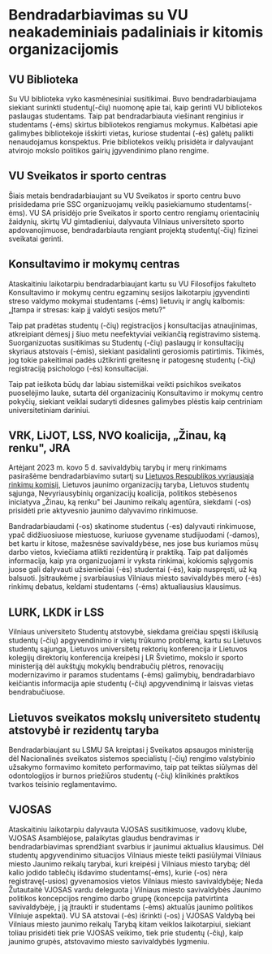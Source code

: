 # Bendradarbiavimas su VU neakademiniais padaliniais ir kitomis organizacijomis

## VU Biblioteka

Su VU biblioteka vyko kasmėnesiniai susitikimai. Buvo bendradarbiaujama
siekiant surinkti studentų(-čių) nuomonę apie tai, kaip gerinti VU
bibliotekos paslaugas studentams. Taip pat bendradarbiauta viešinant
renginius ir studentams (-ėms) skirtus bibliotekos rengiamus mokymus.
Kalbėtasi apie galimybes bibliotekoje išskirti vietas, kuriose studentai
(-ės) galėtų palikti nenaudojamus konspektus. Prie bibliotekos veiklų
prisidėta ir dalyvaujant atvirojo mokslo politikos gairių įgyvendinimo
plano rengime.

## VU Sveikatos ir sporto centras

Šiais metais bendradarbiaujant su VU Sveikatos ir sporto centru buvo
prisidedama prie SSC organizuojamų veiklų pasiekiamumo studentams(-ėms).
VU SA prisidėjo prie Sveikatos ir sporto centro rengiamų orientacinių
žaidynių, skirtų VU gimtadieniui, dalyvauta Vilniaus universiteto sporto
apdovanojimuose, bendradarbiauta rengiant projektą studentų(-čių)
fizinei sveikatai gerinti.

## Konsultavimo ir mokymų centras

Ataskaitiniu laikotarpiu bendradarbiaujant kartu su VU Filosofijos
fakulteto Konsultavimo ir mokymų centru egzaminų sesijos laikotarpiu
įgyvendinti streso valdymo mokymai studentams (-ėms) lietuvių ir anglų
kalbomis: „Įtampa ir stresas: kaip jį valdyti sesijos metu?"

Taip pat pradėtas studentų (-čių) registracijos į konsultacijas
atnaujinimas, atkreipiant dėmesį į šiuo metu neefektyviai veikiančią
registravimo sistemą. Suorganizuotas susitikimas su Studentų (-čių)
paslaugų ir konsultacijų skyriaus atstovais (-ėmis), siekiant
pasidalinti gerosiomis patirtimis. Tikimės, jog tokie pakeitimai padės
užtikrinti greitesnę ir patogesnę studentų (-čių) registraciją
psichologo (-ės) konsultacijai.

Taip pat ieškota būdų dar labiau sistemiškai veikti psichikos sveikatos
puoselėjimo lauke, sutarta dėl organizacinių Konsultavimo ir mokymų
centro pokyčių, siekiant veiklai sudaryti didesnes galimybes plėstis
kaip centriniam universitetiniam dariniui.

## VRK, LiJOT, LSS, NVO koalicija, „Žinau, ką renku\", JRA

Artėjant 2023 m. kovo 5 d. savivaldybių tarybų ir merų rinkimams
pasirašėme bendradarbiavimo sutartį su [Lietuvos Respublikos vyriausiąja
rinkimų komisij,](https://www.facebook.com/lrvrk?__cft__[0]=AZV0l8fJbxRlWmAyJcNygs5ENQLjSUCsvmxcv5KZ70yOiqtk-KdUsZ-mkKHrl2rOj57tZIZm55SyXMCGk91sdC2NesjTauHrU62UzflgIcoqzhBQc12qtRbZxS99jYkbPtV3rwVGuJAFEvqyErJd9ldmhkWqSeF2HoCd0pGZMnSA5WqdR-vTLI4FZupkGass_f4SDUi0nzO1lWVoqH3wzsM5&__tn__=-]K-R)
Lietuvos jaunimo organizacijų taryba, Lietuvos studentų sąjunga,
Nevyriausybinių organizacijų koalicija, politikos stebėsenos iniciatyva
„Žinau, ką renku\" bei Jaunimo reikalų agentūra, siekdami (-os)
prisidėti prie aktyvesnio jaunimo dalyvavimo rinkimuose.

Bandradarbiaudami (-os) skatinome studentus (-es) dalyvauti rinkimuose,
ypač didžiuosiuose miestuose, kuriuose gyvename studijuodami (-damos),
bet kartu ir kitose, mažesnėse savivaldybėse, nes jose bus kuriamos mūsų
darbo vietos, kviečiama atlikti rezidentūrą ir praktiką. Taip pat
dalijomės informacija, kaip yra organizuojami ir vyksta rinkimai,
kokiomis sąlygomis juose gali dalyvauti užsieniečiai (-ės) studentai
(-ės), kaip nuspręsti, už ką balsuoti. Įsitraukėme į svarbiausius
Vilniaus miesto savivaldybės mero (-ės) rinkimų debatus, keldami
studentams (-ėms) aktualiausius klausimus.

## LURK, LKDK ir LSS

Vilniaus universiteto Studentų atstovybė, siekdama greičiau spęsti
iškilusią studentų (-čių) apgyvendinimo ir vietų trūkumo problemą, kartu
su Lietuvos studentų sąjunga, Lietuvos universitetų rektorių
konferencija ir Lietuvos kolegijų direktorių konferencija kreipėsi į LR
Švietimo, mokslo ir sporto ministeriją dėl aukštųjų mokyklų bendrabučių
plėtros, renovacijų modernizavimo ir paramos studentams (-ėms)
galimybių, bendradarbiavo keičiantis informacija apie studentų (-čių)
apgyvendinimą ir laisvas vietas bendrabučiuose.

## Lietuvos sveikatos mokslų universiteto studentų atstovybė ir rezidentų taryba

Bendradarbiaujant su LSMU SA kreiptasi į Sveikatos apsaugos ministeriją
dėl Nacionalinės sveikatos sistemos specialistų (-čių) rengimo
valstybinio užsakymo formavimo komiteto performavimo, taip pat teiktas
siūlymas dėl odontologijos ir burnos priežiūros studentų (-čių)
klinikinės praktikos tvarkos teisinio reglamentavimo.

## VJOSAS

Ataskaitiniu laikotarpiu dalyvauta VJOSAS susitikimuose, vadovų klube,
VJOSAS Asamblėjose, palaikytas glaudus bendravimas ir bendradarbiavimas
sprendžiant svarbius ir jaunimui aktualius klausimus. Dėl studentų
apgyvendinimo situacijos Vilniaus mieste teikti pasiūlymai Vilniaus
miesto Jaunimo reikalų tarybai, kuri kreipėsi į Vilniaus miesto tarybą;
dėl kalio jodido tablečių išdavimo studentams(-ėms), kurie (-os) nėra
registravę(-usios) gyvenamosios vietos Vilniaus miesto savivaldybėje;
Neda Žutautaitė VJOSAS vardu deleguota į Vilniaus miesto savivaldybės
Jaunimo politikos koncepcijos rengimo darbo grupę (koncepcija
patvirtinta savivaldybėje, į ją įtraukti ir studentams (-ėms) aktualūs
jaunimo politikos Vilniuje aspektai). VU SA atstovai (-ės) išrinkti
(-os) į VJOSAS Valdybą bei Vilniaus miesto jaunimo reikalų Tarybą kitam
veiklos laikotarpiui, siekiant toliau prisidėti tiek prie VJOSAS
veikimo, tiek prie studentų (-čių), kaip jaunimo grupės, atstovavimo
miesto savivaldybės lygmeniu.
